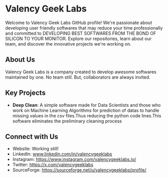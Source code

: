 # Valency Geek Labs

Welcome to Valency Geek Labs GitHub profile! We're passionate about developing user friendly softwares that may reduce your time professionally and committed to DEVELOPING BEST SOFTWARES FROM THE BOND OF SILICON TO YOUR MONITOR. Explore our repositories, learn about our team, and discover the innovative projects we're working on.

## About Us

Valency Geek Labs is a company created to develop awesome softwares maintained by one. No team still. But, collaborators are always invited.

## Key Projects

- **Deep Clean**: A simple software made for Data Scientists and those who work on Machine Learning Algorithms for prediction of datas to handle missing values in the csv files.Thus reducing the python code lines.This software eliminates the preliminary cleaning process


## Connect with Us

- Website: Working still!
- LinkedIn: www.linkedin.com/in/valencygeeklabs
- Instagram: https://www.instagram.com/valencygeeklabs.io/
- Twitter: https://x.com/valencygeeklabs
- SourceForge: https://sourceforge.net/u/valencygeeklabs/profile/


